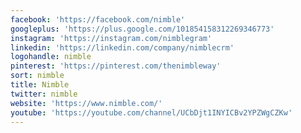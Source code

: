 ```yaml
---
facebook: 'https://facebook.com/nimble'
googleplus: 'https://plus.google.com/101854158312269346773'
instagram: 'https://instagram.com/nimblegram'
linkedin: 'https://linkedin.com/company/nimblecrm'
logohandle: nimble
pinterest: 'https://pinterest.com/thenimbleway'
sort: nimble
title: Nimble
twitter: nimble
website: 'https://www.nimble.com/'
youtube: 'https://youtube.com/channel/UCbDjt1INYICBv2YPZWgCZKw'
---
```

